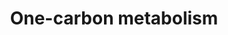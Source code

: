 ---
annotations:
- type: Pathway Ontology
  value: classic metabolic pathway
authors:
- MaintBot
- Elisa
- Egonw
- Eweitz
description: 'This one-carbon metabolism pathway is centered around folate. Folate
  has two key carbon-carbon double bonds. Saturating one of them yields dihydrofolate
  (DHF) and adding an additional molecule of hydrogen across the second yields tetrahydrofolate
  (THF). Folates serve as donors of single carbons in any one of three oxidation states:
  5-methyl-THF (CH3THF; reduced), 5,10 methylene-THF (CH2THF; intermediate) and 10-formyl-THF
  (CHOTHF; oxidized). The single carbon donor CH3THF is used to convert homocysteine
  into methionine which can then be used to methylate DNA, the donor CH2THF is used
  (along with a molecule of hydrogen at the site of one of the double bonds) to convert
  dUMP (deoxyuridylate) into dTMP (thymidylate) and the donor CHOTHF is used to set
  up ring closure reactions in de novo purine synthesis. CH3THF is the primary methyl-group
  donor for processes such as DNA methylation reactions. Purines are used both in
  RNA synthesis and in DNA synthesis and dTMP is synthesized srtictly for DNA synthesis,
  be it for DNA repair or DNA replication. The folate pathway is central to any study
  related to DNA methylation, dTMP synthesis or purine synthesis.  Differential methylation
  (e.g. hypermethylation of tumor suppressors) as well as disturbances in nucleotide
  synthesis and repair, are associated with several forms of cancer. There are also
  indications that hypermethylation is involved in the progression of adenomas to
  cancer.'
last-edited: 2021-05-08
organisms:
- Pan troglodytes
redirect_from:
- /index.php/Pathway:WP909
- /instance/WP909
schema-jsonld:
- '@context': https://schema.org/
  '@id': https://wikipathways.github.io/pathways/WP909.html
  '@type': Dataset
  creator:
    '@type': Organization
    name: WikiPathways
  description: 'This one-carbon metabolism pathway is centered around folate. Folate
    has two key carbon-carbon double bonds. Saturating one of them yields dihydrofolate
    (DHF) and adding an additional molecule of hydrogen across the second yields tetrahydrofolate
    (THF). Folates serve as donors of single carbons in any one of three oxidation
    states: 5-methyl-THF (CH3THF; reduced), 5,10 methylene-THF (CH2THF; intermediate)
    and 10-formyl-THF (CHOTHF; oxidized). The single carbon donor CH3THF is used to
    convert homocysteine into methionine which can then be used to methylate DNA,
    the donor CH2THF is used (along with a molecule of hydrogen at the site of one
    of the double bonds) to convert dUMP (deoxyuridylate) into dTMP (thymidylate)
    and the donor CHOTHF is used to set up ring closure reactions in de novo purine
    synthesis. CH3THF is the primary methyl-group donor for processes such as DNA
    methylation reactions. Purines are used both in RNA synthesis and in DNA synthesis
    and dTMP is synthesized srtictly for DNA synthesis, be it for DNA repair or DNA
    replication. The folate pathway is central to any study related to DNA methylation,
    dTMP synthesis or purine synthesis.  Differential methylation (e.g. hypermethylation
    of tumor suppressors) as well as disturbances in nucleotide synthesis and repair,
    are associated with several forms of cancer. There are also indications that hypermethylation
    is involved in the progression of adenomas to cancer.'
  keywords:
  - GART
  - 5,10-Methenyl Tetrahydrofolate
  - MTHFD1L
  - Polyglutamate
  - DNMT3A
  - MAT1A
  - 5-Methyl Tetrahydrofolate
  - Tetrahydrofolate
  - MTHFD2
  - MTFMT
  - ATIC
  - Monoglutamate
  - Methionine
  - DHFR
  - MTRR
  - FOLH1
  - MTHFR
  - AMT
  - DNMT1
  - SHMT2
  - MTHFS
  - Betaine
  - S-Adenosylmethionine
  - MTHFD1
  - FTCD
  - AHCY
  - MTR
  - MAT2B
  - TYMS
  - TCN2
  - SHMT1
  - S-adenosylhomocysteine
  - AHCYL2
  - DNMT3B
  - BHMT
  - Dihydrofolate
  - ALDH1L1
  - Homocysteine
  - 5,10-Methylene Tetrahydrofolate
  - 10-Formyl Tetrahydrofolate
  license: CC0
  name: One-carbon metabolism
seo: CreativeWork
title: One-carbon metabolism
wpid: WP909
---